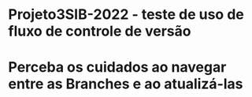 # Projeto3SIB-2022 - teste de uso de fluxo de controle de versão
# Perceba os cuidados ao navegar entre as Branches e ao atualizá-las
